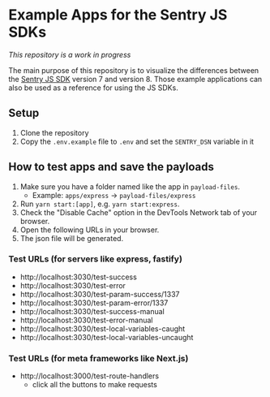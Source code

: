 # Example Apps for the Sentry JS SDKs

_This repository is a work in progress_

The main purpose of this repository is to visualize the differences between the
[Sentry JS SDK](https://github.com/getsentry/sentry-javascript) version 7 and version 8. Those
example applications can also be used as a reference for using the JS SDKs.

## Setup

1. Clone the repository
1. Copy the `.env.example` file to `.env` and set the `SENTRY_DSN` variable in it

## How to test apps and save the payloads

1. Make sure you have a folder named like the app in `payload-files`.
   - Example: `apps/express` -> `payload-files/express`
1. Run `yarn start:[app]`, e.g. `yarn start:express`.
1. Check the "Disable Cache" option in the DevTools Network tab of your browser.
1. Open the following URLs in your browser.
1. The json file will be generated.

### Test URLs (for servers like express, fastify)

- http://localhost:3030/test-success
- http://localhost:3030/test-error
- http://localhost:3030/test-param-success/1337
- http://localhost:3030/test-param-error/1337
- http://localhost:3030/test-success-manual
- http://localhost:3030/test-error-manual
- http://localhost:3030/test-local-variables-caught
- http://localhost:3030/test-local-variables-uncaught

### Test URLs (for meta frameworks like Next.js)

- http://localhost:3000/test-route-handlers
  - click all the buttons to make requests
